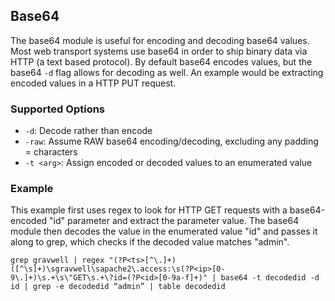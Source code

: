 ## Base64

The base64 module is useful for encoding and decoding base64 values.  Most web transport systems use base64 in order to ship binary data via HTTP (a text based protocol).  By default base64 encodes values, but the base64 `-d` flag allows for decoding as well.  An example would be extracting encoded values in a HTTP PUT request.

### Supported Options

* `-d`: Decode rather than encode
* `-raw`: Assume RAW base64 encoding/decoding, excluding any padding = characters
* `-t <arg>`: Assign encoded or decoded values to an enumerated value

### Example

This example first uses regex to look for HTTP GET requests with a base64-encoded "id" parameter and extract the parameter value. The base64 module then decodes the value in the enumerated value "id" and passes it along to grep, which checks if the decoded value matches "admin".

```
grep gravwell | regex "(?P<ts>[^\.]+)([^\s]+)\sgravwell\sapache2\.access:\s(?P<ip>[0-9\.]+)\s.+\s\"GET\s.+\?id=(?P<id>[0-9a-f]+)" | base64 -t decodedid -d id | grep -e decodedid “admin” | table decodedid
```